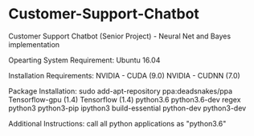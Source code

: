 # Customer-Support-Chatbot
Customer Support Chatbot (Senior Project) - Neural Net and Bayes implementation

Opearting System Requirement:
  Ubuntu 16.04

Installation Requirements:
    NVIDIA - CUDA (9.0)
    NVIDIA - CUDNN (7.0)
    
Package Installation:
    sudo add-apt-repository ppa:deadsnakes/ppa
    Tensorflow-gpu (1.4)
    Tensorflow (1.4)
    python3.6
    python3.6-dev
    regex
    python3
    python3-pip
    ipython3
    build-essential
    python-dev
    python3-dev

Additional Instructions:
    call all python applications as "python3.6"




